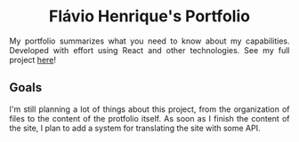 <h1 align="center">Flávio Henrique's Portfolio</h1>
<p align="justify">My portfolio summarizes what you need to know about my capabilities. Developed with effort using React and other technologies. See my full project <a href="https://flaviosportifolio.vercel.app/">here</a>!</p>

<h2>Goals</h2>
<p align="justify">I'm still planning a lot of things about this project, from the organization of files to the content of the protfolio itself. As soon as I finish the content of the site, I plan to add a system for translating the site with some API.</p>